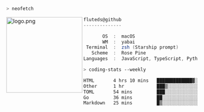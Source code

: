```zsh
> neofetch
```

<!--img align="left" src="https://github.com/fluteds.png" alt="logo.png" width="200"/>-->
<img align="left" src="https://external-content.duckduckgo.com/iu/?u=https%3A%2F%2F78.media.tumblr.com%2F975fca5f82161b190efdcaa05ffbd4ec%2Ftumblr_p6q6m9TJF01x3p3jmo1_500.png&f=1&nofb=1" alt="logo.png" width="200"/>

```csharp
fluteds@github
--------------

       OS  :  macOS
       WM  :  yabai
 Terminal  :  zsh (Starship prompt)  
   Scheme  :  Rose Pine  
Languages  :  JavaScript, TypeScript, Python, HTML, CSS  

```

```zsh
> coding-stats --weekly
```

<!--START_SECTION:waka-->

```txt
HTML       4 hrs 10 mins   █████████████▓░░░░░░░░░░░   55.15 %
Other      1 hr            ███▒░░░░░░░░░░░░░░░░░░░░░   13.34 %
TOML       54 mins         ███░░░░░░░░░░░░░░░░░░░░░░   11.94 %
Go         36 mins         ██░░░░░░░░░░░░░░░░░░░░░░░   07.95 %
Markdown   25 mins         █▒░░░░░░░░░░░░░░░░░░░░░░░   05.71 %
```

<!--END_SECTION:waka-->
